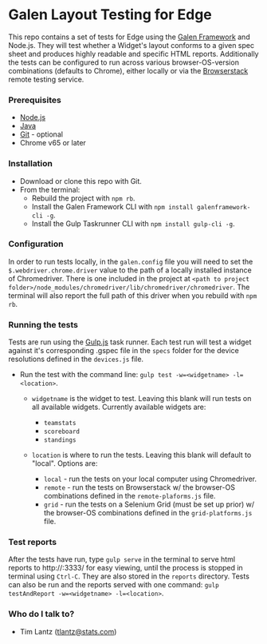 # Galen Layout Testing for Edge #

This repo contains a set of tests for Edge using the [Galen Framework](http://galenframework.com/) and Node.js.  They will test whether a Widget's layout conforms to a given spec sheet and produces highly readable and specific HTML reports.  Additionally the tests can be configured to run across various browser-OS-version combinations (defaults to Chrome), either locally or via the [Browserstack](http://www.browserstack.com) remote testing service.

### Prerequisites ###
* [Node.js](https://nodejs.org/en/)
* [Java](https://www.java.com/en/)
* [Git](https://git-scm.com/) - optional
* Chrome v65 or later

### Installation ###
* Download or clone this repo with Git.
* From the terminal:
    * Rebuild the project with `npm rb`.
    * Install the Galen Framework CLI with `npm install galenframework-cli -g`.
    * Install the Gulp Taskrunner CLI with `npm install gulp-cli -g`.

### Configuration ###
In order to run tests locally, in the `galen.config` file you will need to set the
`$.webdriver.chrome.driver` value to the path of a locally installed instance of Chromedriver.  There is one included in the project at `<path to project folder>/node_modules/chromedriver/lib/chromedriver/chromedriver`.  The terminal will also report the full path of this driver when you rebuild with `npm rb`.

### Running the tests ###
Tests are run using the [Gulp.js](https://gulpjs.com/) task runner.  Each test run will test a widget against it's corresponding .gspec file in the `specs` folder for the device resolutions defined in the `devices.js` file.

* Run the test with the command line: `gulp test -w=<widgetname> -l=<location>`.
    * `widgetname` is the widget to test.  Leaving this blank will run tests on all available widgets.  Currently available widgets are:
        * `teamstats`
        * `scoreboard`
        * `standings`

    * `location` is where to run the tests.  Leaving this blank will default to "local". Options are:
        * `local` - run the tests on your local computer using Chromedriver.
        * `remote` - run the tests on Browserstack w/ the browser-OS combinations defined in the `remote-plaforms.js` file.
        * `grid` - run the tests on a Selenium Grid (must be set up prior) w/ the browser-OS combinations defined in the `grid-platforms.js` file.

### Test reports ###
After the tests have run, type `gulp serve` in the terminal to serve html reports to http://<your-ip>:3333/ for easy viewing, until the process is stopped in terminal using `Ctrl-C`. They are also stored in the `reports` directory.  Tests can also be run and the reports served with one command: `gulp testAndReport -w=<widgetname> -l=<location>`.

### Who do I talk to? ###
* Tim Lantz (tlantz@stats.com)
